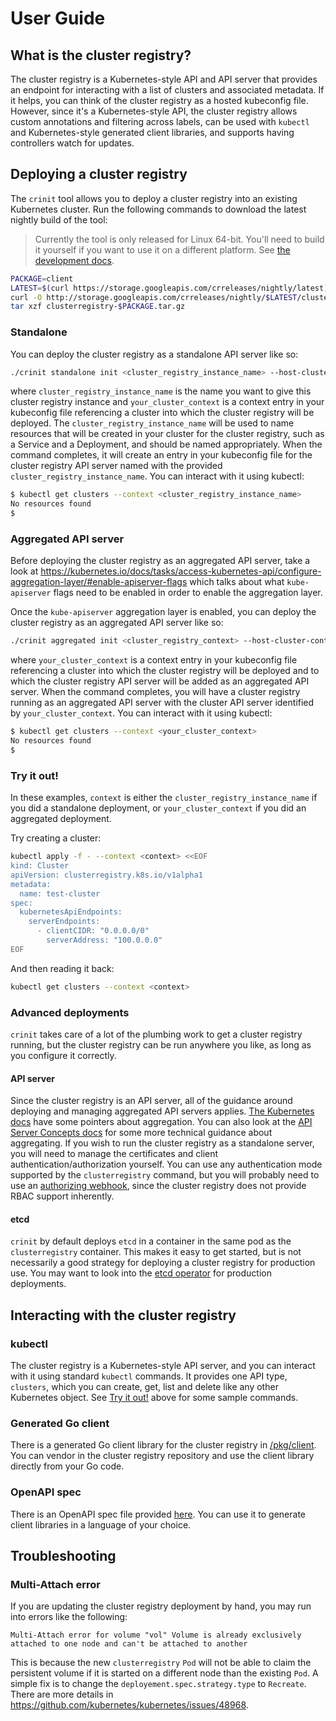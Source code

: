 # User Guide

## What is the cluster registry?

The cluster registry is a Kubernetes-style API and API server that provides an
endpoint for interacting with a list of clusters and associated metadata. If it
helps, you can think of the cluster registry as a hosted kubeconfig file.
However, since it's a Kubernetes-style API, the cluster registry allows custom
annotations and filtering across labels, can be used with `kubectl` and
Kubernetes-style generated client libraries, and supports having controllers
watch for updates.

## Deploying a cluster registry

The `crinit` tool allows you to deploy a cluster registry into an existing
Kubernetes cluster. Run the following commands to download the latest nightly
build of the tool:

> Currently the tool is only released for Linux 64-bit. You'll need to build it
> yourself if you want to use it on a different platform. See
> [the development docs](development.md#Building-crinit).

```sh
PACKAGE=client
LATEST=$(curl https://storage.googleapis.com/crreleases/nightly/latest)
curl -O http://storage.googleapis.com/crreleases/nightly/$LATEST/clusterregistry-$PACKAGE.tar.gz
tar xzf clusterregistry-$PACKAGE.tar.gz
```

### Standalone

You can deploy the cluster registry as a standalone API server like so:

```sh
./crinit standalone init <cluster_registry_instance_name> --host-cluster-context=<your_cluster_context>
```

where `cluster_registry_instance_name` is the name you want to give this cluster
registry instance and `your_cluster_context` is a context entry in your
kubeconfig file referencing a cluster into which the cluster registry will be
deployed. The `cluster_registry_instance_name` will be used to name resources
that will be created in your cluster for the cluster registry, such as a Service
and a Deployment, and should be named appropriately. When the command completes,
it will create an entry in your kubeconfig file for the cluster registry API
server named with the provided `cluster_registry_instance_name`.
You can interact with it using kubectl:

```sh
$ kubectl get clusters --context <cluster_registry_instance_name>
No resources found
$
```

### Aggregated API server

Before deploying the cluster registry as an aggregated API server, take a look at
https://kubernetes.io/docs/tasks/access-kubernetes-api/configure-aggregation-layer/#enable-apiserver-flags
which talks about what `kube-apiserver` flags need to be enabled in order to
enable the aggregation layer.

Once the `kube-apiserver` aggregation layer is enabled, you can deploy the
cluster registry as an aggregated API server like so:

```sh
./crinit aggregated init <cluster_registry_context> --host-cluster-context=<your_cluster_context>
```

where `your_cluster_context` is a context entry in your kubeconfig file
referencing a cluster into which the cluster registry will be deployed and to
which the cluster registry API server will be added as an aggregated API server.
When the command completes, you will have a cluster registry running as an
aggregated API server with the cluster API server identified by
`your_cluster_context`. You can interact with it using kubectl:

```sh
$ kubectl get clusters --context <your_cluster_context>
No resources found
$
```

### Try it out!

In these examples, `context` is either the `cluster_registry_instance_name` if
you did a standalone deployment, or `your_cluster_context` if you did an
aggregated deployment.

Try creating a cluster:

```sh
kubectl apply -f - --context <context> <<EOF
kind: Cluster
apiVersion: clusterregistry.k8s.io/v1alpha1
metadata:
  name: test-cluster
spec:
  kubernetesApiEndpoints:
    serverEndpoints:
      - clientCIDR: "0.0.0.0/0"
        serverAddress: "100.0.0.0"
EOF
```

And then reading it back:

```sh
kubectl get clusters --context <context>
```

### Advanced deployments

`crinit` takes care of a lot of the plumbing work to get a cluster registry
running, but the cluster registry can be run anywhere you like, as long as you
configure it correctly.

#### API server
Since the cluster registry is an API server, all of the guidance around
deploying and managing aggregated API servers applies.
[The Kubernetes docs](https://kubernetes.io/docs/concepts/api-extension/apiserver-aggregation/)
have some pointers about aggregation. You can also look at the
[API Server Concepts docs](https://github.com/kubernetes-incubator/apiserver-builder/tree/master/docs/concepts)
for some more technical guidance about aggregating. If you wish to run the
cluster registry as a standalone server, you will need to manage the
certificates and client authentication/authorization yourself. You can use any
authentication mode supported by the `clusterregistry` command, but you will
probably need to use an
[authorizing webhook](https://kubernetes.io/docs/admin/authorization/webhook/),
since the cluster registry does not provide RBAC support inherently.

#### etcd

`crinit` by default deploys `etcd` in a container in the same pod as the
`clusterregistry` container. This makes it easy to get started, but is not
necessarily a good strategy for deploying a cluster registry for production use.
You may want to look into the
[etcd operator](https://github.com/coreos/etcd-operator) for production
deployments.

## Interacting with the cluster registry

### kubectl

The cluster registry is a Kubernetes-style API server, and you can interact with
it using standard `kubectl` commands. It provides one API type, `clusters`,
which you can create, get, list and delete like any other Kubernetes object. See
[Try it out!](#try-it-out) above for some sample commands.

### Generated Go client

There is a generated Go client library for the cluster registry in
[/pkg/client](/pkg/client). You can vendor in the cluster registry repository
and use the client library directly from your Go code.

### OpenAPI spec

There is an OpenAPI spec file provided [here](/api/swagger.json). You can use
it to generate client libraries in a language of your choice.

## Troubleshooting

### Multi-Attach error

If you are updating the cluster registry deployment by hand, you may run into
errors like the following:

```
Multi-Attach error for volume "vol" Volume is already exclusively attached to one node and can't be attached to another
```

This is because the new `clusterregistry` `Pod` will not be able to claim the
persistent volume if it is started on a different node than the existing `Pod`.
A simple fix is to change the `deployement.spec.strategy.type` to `Recreate`.
There are more details in https://github.com/kubernetes/kubernetes/issues/48968.
